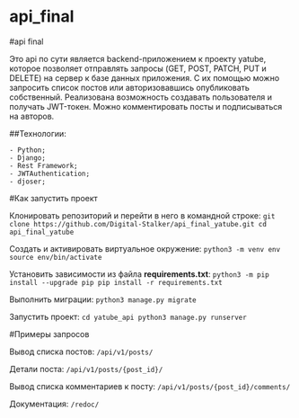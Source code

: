 # api_final
#api final

Это api по сути является backend-приложением к проекту yatube, которое позволяет отправлять запросы (GET, POST, PATCH, PUT и DELETE) на сервер к базе данных приложения. С их помощью можно запросить список постов или авторизовавшись опубликовать собственный.
Реализована возможность создавать пользователя и получать JWT-токен. Можно комментировать посты и подписываться на авторов.

##Технологии:
```
- Python;
- Django;
- Rest Framework;
- JWTAuthentication;
- djoser;
```

#Как запустить проект

Клонировать репозиторий и перейти в него в командной строке:
`git clone https://github.com/Digital-Stalker/api_final_yatube.git
cd api_final_yatube`

Cоздать и активировать виртуальное окружение:
`python3 -m venv env
source env/bin/activate`

Установить зависимости из файла **requirements.txt**:
`python3 -m pip install --upgrade pip
pip install -r requirements.txt`

Выполнить миграции:
`python3 manage.py migrate`

Запустить проект:
`cd yatube_api
python3 manage.py runserver`


#Примеры запросов

Вывод списка постов:
`/api/v1/posts/`

Детали поста:
`/api/v1/posts/{post_id}/`

Вывод списка комментариев к посту:
`/api/v1/posts/{post_id}/comments/`

Документация:
`/redoc/`
